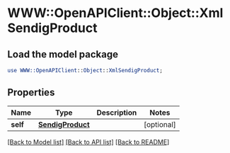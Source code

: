 # WWW::OpenAPIClient::Object::XmlSendigProduct

## Load the model package
```perl
use WWW::OpenAPIClient::Object::XmlSendigProduct;
```

## Properties
Name | Type | Description | Notes
------------ | ------------- | ------------- | -------------
**self** | [**SendigProduct**](SendigProduct.md) |  | [optional] 

[[Back to Model list]](../README.md#documentation-for-models) [[Back to API list]](../README.md#documentation-for-api-endpoints) [[Back to README]](../README.md)


